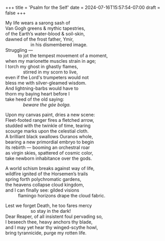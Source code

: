 +++
title = 'Psalm for the Self'
date = 2024-07-16T15:57:54-07:00
draft = false
+++

My life wears a sarong sash of \
Van Gogh greens & mythic tapestries, \
of the Earth’s water-blood & soil-skin, \
dawned of the frost father, Ymir, \
&nbsp;&nbsp;&nbsp;&nbsp;&nbsp;&nbsp;&nbsp;&nbsp;&nbsp;&nbsp;&nbsp;&nbsp;&nbsp;&nbsp;&nbsp;&nbsp;&nbsp;&nbsp;&nbsp;&nbsp;in his dismembered image. \
Struggling — \
&nbsp;&nbsp;&nbsp;&nbsp;&nbsp;&nbsp;&nbsp;&nbsp;&nbsp;&nbsp;to jot the tempest movement of a moment, \
when my marionette muscles strain in age; \
I torch my ghost in ghastly flames, \
&nbsp;&nbsp;&nbsp;&nbsp;&nbsp;&nbsp;&nbsp;&nbsp;&nbsp;&nbsp;&nbsp;&nbsp;&nbsp;&nbsp;stirred in my scorn to live, \
even if the Lord's trumpeters would not \
bless me with silver-gleamed wisdom. \
And lightning-barbs would have to \
thorn my baying heart before I \
take heed of the old saying: \
&nbsp;&nbsp;&nbsp;&nbsp;&nbsp;&nbsp;&nbsp;&nbsp;&nbsp;&nbsp;&nbsp;&nbsp;&nbsp;&nbsp;_beware the gáe bolga._

Upon my canvas paint, dries a new scene: \
Fleet-footed ranger fires a fletched arrow, \
studded with the twinkle of time, tearing \
scourge marks upon the celestial cloth. \
A brilliant black swallows Ouranos whole, \
bearing a new primordial embryo to begin \
its rebirth — booming an orchestral roar \
as virgin skies, spattered of cosmic color, \
take newborn inhabitance over the gods. 

A world schism breaks against way of life, \
wildfire ignited of the Horsemen’s trails \
spring forth polychromatic gardens, \
the heavens collapse cloud kingdom, \
and I can finally see: gilded visions \
&nbsp;&nbsp;&nbsp;&nbsp;&nbsp;&nbsp;&nbsp;&nbsp;&nbsp;&nbsp;flamingo horizons drape the cloud fabric. 

Lest we forget Death, he too fares mercy \
&nbsp;&nbsp;&nbsp;&nbsp;&nbsp;&nbsp;&nbsp;&nbsp;&nbsp;&nbsp;&nbsp;&nbsp;&nbsp;&nbsp;&nbsp;&nbsp;&nbsp;&nbsp;&nbsp;&nbsp;so stay in the dark! \
Dear Reaper, of all insistent foul pervading so, \
I beseech thee, heavy anchors thy blade, \
and I may yet hear thy winged-scythe howl, \
bring tyrannicide, purge my rotten life. 

